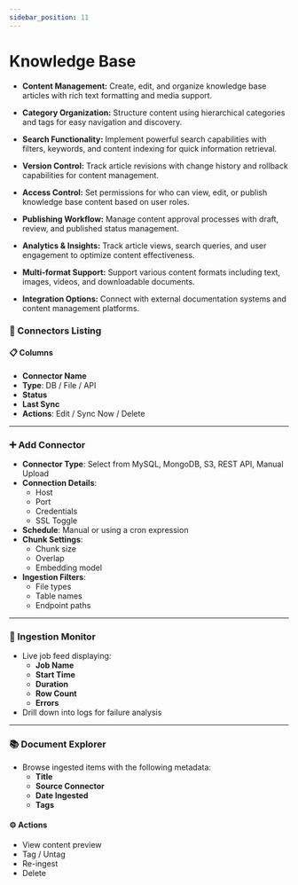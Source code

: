 ```yaml
---
sidebar_position: 11
---
```

# Knowledge Base

- **Content Management:** Create, edit, and organize knowledge base articles with rich text formatting and media support.

- **Category Organization:** Structure content using hierarchical categories and tags for easy navigation and discovery.

- **Search Functionality:** Implement powerful search capabilities with filters, keywords, and content indexing for quick information retrieval.

- **Version Control:** Track article revisions with change history and rollback capabilities for content management.

- **Access Control:** Set permissions for who can view, edit, or publish knowledge base content based on user roles.

- **Publishing Workflow:** Manage content approval processes with draft, review, and published status management.

- **Analytics & Insights:** Track article views, search queries, and user engagement to optimize content effectiveness.

- **Multi-format Support:** Support various content formats including text, images, videos, and downloadable documents.

- **Integration Options:** Connect with external documentation systems and content management platforms.

### 📄 Connectors Listing

#### 📋 Columns

- **Connector Name**
- **Type**: DB / File / API
- **Status**
- **Last Sync**
- **Actions**: Edit / Sync Now / Delete

---

### ➕ Add Connector

- **Connector Type**: Select from MySQL, MongoDB, S3, REST API, Manual Upload
- **Connection Details**:
  - Host
  - Port
  - Credentials
  - SSL Toggle
- **Schedule**: Manual or using a cron expression
- **Chunk Settings**:
  - Chunk size
  - Overlap
  - Embedding model
- **Ingestion Filters**:
  - File types
  - Table names
  - Endpoint paths

---

### 📡 Ingestion Monitor

- Live job feed displaying:
  - **Job Name**
  - **Start Time**
  - **Duration**
  - **Row Count**
  - **Errors**
- Drill down into logs for failure analysis

---

### 📚 Document Explorer

- Browse ingested items with the following metadata:
  - **Title**
  - **Source Connector**
  - **Date Ingested**
  - **Tags**

#### ⚙️ Actions

- View content preview
- Tag / Untag
- Re-ingest
- Delete
